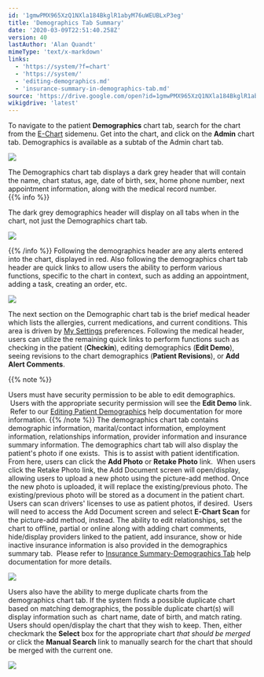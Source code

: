 ```yaml
---
id: '1gmwPMX965XzQ1NXla184BkglR1abyM76uWEUBLxP3eg'
title: 'Demographics Tab Summary'
date: '2020-03-09T22:51:40.258Z'
version: 40
lastAuthor: 'Alan Quandt'
mimeType: 'text/x-markdown'
links:
  - 'https://system/?f=chart'
  - 'https://system/'
  - 'editing-demographics.md'
  - 'insurance-summary-in-demographics-tab.md'
source: 'https://drive.google.com/open?id=1gmwPMX965XzQ1NXla184BkglR1abyM76uWEUBLxP3eg'
wikigdrive: 'latest'
---
```

To navigate to the patient **Demographics** chart tab, search for the chart from the [E-Chart](https://system/?f=chart) sidemenu. Get into the chart, and click on the **Admin** chart tab. Demographics is available as a subtab of the Admin chart tab.


![](../demographics-tab-summary.assets/eb0fff9163bdae05aeaf71d211cb3e62.png)


The Demographics chart tab displays a dark grey header that will contain the name, chart status, age, date of birth, sex, home phone number, next appointment information, along with the medical record number.    
{{% info %}}

The dark grey demographics header will display on all tabs when in the chart, not just the Demographics chart tab.


![](../demographics-tab-summary.assets/46299b5455d3b69bb1e3e6bbdfa3a6f6.png)


{{% /info %}}
Following the demographics header are any alerts entered into the chart, displayed in red. Also following the demographics chart tab header are quick links to allow users the ability to perform various functions, specific to the chart in context, such as adding an appointment, adding a task, creating an order, etc.


![](../demographics-tab-summary.assets/4d1f7ca81c2cd06b0f07258bcea64506.png)


The next section on the Demographic chart tab is the brief medical header which lists the allergies, current medications, and current conditions. This area is driven by [My Settings](https://system/) preferences.
Following the medical header, users can utilize the remaining quick links to perform functions such as checking in the patient (**Checkin**), editing demographics (**Edit Demo**), seeing revisions to the chart demographics (**Patient Revisions**), or **Add Alert Comments**.

{{% note %}}

Users must have security permission to be able to edit demographics.  Users with the appropriate security permission will see the **Edit Demo** link.  Refer to our [Editing Patient Demographics](editing-demographics.md) help documentation for more information.
{{% /note %}}
The demographics chart tab contains demographic information, marital/contact information, employment information, relationships information, provider information and insurance summary information. The demographics chart tab will also display the patient's photo if one exists.  This is to assist with patient identification. From here, users can click the **Add Photo** or **Retake Photo** link.  When users click the Retake Photo link, the Add Document screen will open/display, allowing users to upload a new photo using the picture-add method.
Once the new photo is uploaded, it will replace the existing/previous photo. The existing/previous photo will be stored as a document in the patient chart. Users can scan drivers' licenses to use as patient photos, if desired.  Users will need to access the Add Document screen and select **E-Chart Scan** for the picture-add method, instead.
The ability to edit relationships, set the chart to offline, partial or online along with adding chart comments, hide/display providers linked to the patient, add insurance, show or hide inactive insurance information is also provided in the demographics summary tab.  Please refer to [Insurance Summary-Demographics Tab](insurance-summary-in-demographics-tab.md) help documentation for more details.


![](../demographics-tab-summary.assets/ed058ffaeb58efac9a003b668f9c8a22.png)


Users also have the ability to merge duplicate charts from the demographics chart tab. If the system finds a possible duplicate chart based on matching demographics, the possible duplicate chart(s) will display information such as  chart name, date of birth, and match rating. Users should open/display the chart that they wish to keep. Then, either checkmark the **Select** box for the appropriate chart *that should be merged* or click the **Manual Search** link to manually search for the chart that should be merged with the current one.


![](../demographics-tab-summary.assets/de9ab48a083d884619a249471fe5e628.png)

